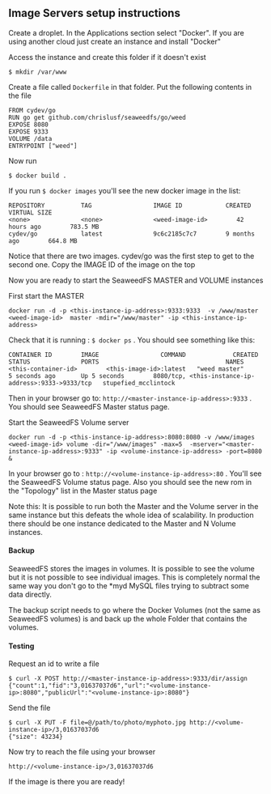 ## Image Servers setup instructions


Create a droplet. In the Applications section select "Docker". 
If you are using another cloud just create an instance and install "Docker"

Access the instance and create this folder if it doesn't exist

```
$ mkdir /var/www
```

Create a file called `Dockerfile` in that folder. Put the following contents in the file

```
FROM cydev/go
RUN go get github.com/chrislusf/seaweedfs/go/weed
EXPOSE 8080
EXPOSE 9333
VOLUME /data
ENTRYPOINT ["weed"]
```

Now run 
```
$ docker build .
```

If you run `$ docker images` you'll see the new docker image in the list:

```
REPOSITORY          TAG                 IMAGE ID            CREATED             VIRTUAL SIZE
<none>              <none>              <weed-image-id>        42 hours ago        783.5 MB
cydev/go            latest              9c6c2185c7c7        9 months ago        664.8 MB
```

Notice that there are two images.  cydev/go was the first step to get to the second one. Copy the IMAGE ID of the image on the top

Now you are ready to start the SeaweedFS MASTER and VOLUME instances

First start the MASTER
```
docker run -d -p <this-instance-ip-address>:9333:9333  -v /www/master <weed-image-id>  master -mdir="/www/master" -ip <this-instance-ip-address>
```

Check that it is running : `$ docker ps` . You should see something like this:
```
CONTAINER ID        IMAGE                 COMMAND             CREATED             STATUS              PORTS                                   NAMES
<this-container-id>        <this-image-id>:latest   "weed master"       5 seconds ago       Up 5 seconds        8080/tcp, <this-instance-ip-address>:9333->9333/tcp   stupefied_mcclintock
```

Then in your browser go to: `http://<master-instance-ip-address>:9333` . You should see SeaweedFS Master status page.

Start the SeaweedFS Volume server

```
docker run -d -p <this-instance-ip-address>:8080:8080 -v /www/images <weed-image-id> volume -dir="/www/images" -max=5  -mserver="<master-instance-ip-address>:9333" -ip <volume-instance-ip-address> -port=8080 &
```

In your browser go to : `http://<volume-instance-ip-address>:80`  . You'll see the SeaweedFS Volume status page. Also you should see the new rom in the "Topology" list in the Master status page

Note this: It is possible to run both the Master and the Volume server in the same instance but this defeats the whole idea of scalability. In production there should be one instance dedicated to the Master and N Volume instances.

#### Backup

SeaweedFS stores the images in volumes. It is possible to see the volume but it is not possible to see individual images. This is completely normal the same way you don't go to the *myd MySQL files trying to subtract some data directly. 

The backup script needs to go where the Docker Volumes (not the same as SeaweedFS volumes) is and back up the whole Folder that contains the volumes. 


#### Testing

Request an id to write a file
```
$ curl -X POST http://<master-instance-ip-address>:9333/dir/assign
{"count":1,"fid":"3,01637037d6","url":"<volume-instance-ip>:8080","publicUrl":"<volume-instance-ip>:8080"}
```

Send the file
```
$ curl -X PUT -F file=@/path/to/photo/myphoto.jpg http://<volume-instance-ip>/3,01637037d6
{"size": 43234}
```

Now try to reach the file using your browser
```
http://<volume-instance-ip>/3,01637037d6
```

If the image is there you are ready!



